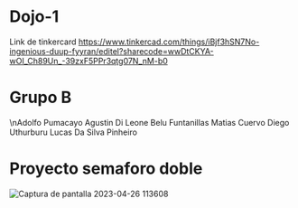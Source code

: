 # Dojo-1
Link de tinkercard
https://www.tinkercad.com/things/iBjf3hSN7No-ingenious-duup-fyyran/editel?sharecode=wwDtCKYA-wOI_Ch89Un_-39zxF5PPr3qtg07N_nM-b0
# Grupo B 
\nAdolfo Pumacayo
Agustin Di Leone
Belu Funtanillas
Matias Cuervo
Diego Uthurburu
Lucas Da Silva Pinheiro
# Proyecto semaforo doble

![Captura de pantalla 2023-04-26 113608](https://user-images.githubusercontent.com/131889240/234610407-842b35eb-ffe0-4bdd-a9d3-3eeafb2e5704.png)
